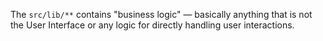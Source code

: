 The `src/lib/**` contains "business logic" — basically anything that is not the User Interface or any logic for directly handling user interactions.
